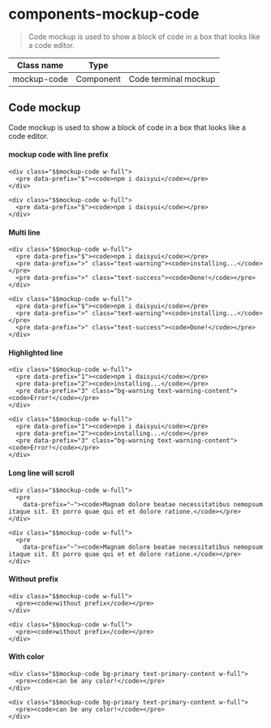 # components-mockup-code

> Code mockup is used to show a block of code in a box that looks like a code editor.

| Class name  | Type      |                      |
| ----------- | --------- | -------------------- |
| mockup-code | Component | Code terminal mockup |

## Code mockup

Code mockup is used to show a block of code in a box that looks like a code editor.

[](#mockup-code-with-line-prefix)

#### mockup code with line prefix

    <div class="$$mockup-code w-full">
      <pre data-prefix="$"><code>npm i daisyui</code></pre>
    </div>

    <div class="$$mockup-code w-full">
      <pre data-prefix="$"><code>npm i daisyui</code></pre>
    </div>

[](#multi-line)

#### Multi line

    <div class="$$mockup-code w-full">
      <pre data-prefix="$"><code>npm i daisyui</code></pre>
      <pre data-prefix=">" class="text-warning"><code>installing...</code></pre>
      <pre data-prefix=">" class="text-success"><code>Done!</code></pre>
    </div>

    <div class="$$mockup-code w-full">
      <pre data-prefix="$"><code>npm i daisyui</code></pre>
      <pre data-prefix=">" class="text-warning"><code>installing...</code></pre>
      <pre data-prefix=">" class="text-success"><code>Done!</code></pre>
    </div>

[](#highlighted-line)

#### Highlighted line

    <div class="$$mockup-code w-full">
      <pre data-prefix="1"><code>npm i daisyui</code></pre>
      <pre data-prefix="2"><code>installing...</code></pre>
      <pre data-prefix="3" class="bg-warning text-warning-content"><code>Error!</code></pre>
    </div>

    <div class="$$mockup-code w-full">
      <pre data-prefix="1"><code>npm i daisyui</code></pre>
      <pre data-prefix="2"><code>installing...</code></pre>
      <pre data-prefix="3" class="bg-warning text-warning-content"><code>Error!</code></pre>
    </div>

[](#long-line-will-scroll)

#### Long line will scroll

    <div class="$$mockup-code w-full">
      <pre
        data-prefix="~"><code>Magnam dolore beatae necessitatibus nemopsum itaque sit. Et porro quae qui et et dolore ratione.</code></pre>
    </div>

    <div class="$$mockup-code w-full">
      <pre
        data-prefix="~"><code>Magnam dolore beatae necessitatibus nemopsum itaque sit. Et porro quae qui et et dolore ratione.</code></pre>
    </div>

[](#without-prefix)

#### Without prefix

    <div class="$$mockup-code w-full">
      <pre><code>without prefix</code></pre>
    </div>

    <div class="$$mockup-code w-full">
      <pre><code>without prefix</code></pre>
    </div>

[](#with-color)

#### With color

    <div class="$$mockup-code bg-primary text-primary-content w-full">
      <pre><code>can be any color!</code></pre>
    </div>

    <div class="$$mockup-code bg-primary text-primary-content w-full">
      <pre><code>can be any color!</code></pre>
    </div>
